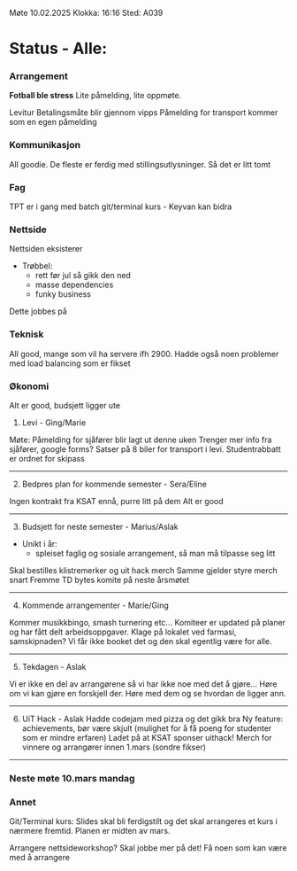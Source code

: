Møte 10.02.2025
Klokka: 16:16 Sted: A039

# Status - Alle:
### Arrangement

**Fotball ble stress**
Lite påmelding, lite oppmøte.


Levitur Betalingsmåte blir gjennom vipps
Påmelding for transport kommer som en egen påmelding

### Kommunikasjon

All goodie.
De fleste er ferdig med stillingsutlysninger. Så det er litt tomt


### Fag

TPT er i gang med batch
git/terminal kurs - Keyvan kan bidra

### Nettside

Nettsiden eksisterer
- Trøbbel:
    - rett før jul så gikk den ned
    - masse dependencies
    - funky business

Dette jobbes på

### Teknisk

All good, mange som vil ha servere ifh 2900.
Hadde også noen problemer med load balancing som er fikset

### Økonomi

Alt er good, budsjett ligger ute

1. Levi - Ging/Marie

Møte:
    Påmelding for sjåfører blir lagt ut denne uken
    Trenger mer info fra sjåfører, google forms?
    Satser på 8 biler for transport i levi.
    Studentrabbatt er ordnet for skipass

---

2. Bedpres plan for kommende semester - Sera/Eline

Ingen kontrakt fra KSAT ennå, purre litt på dem
Alt er good

---

3. Budsjett for neste semester - Marius/Aslak

- Unikt i år:
    - spleiset faglig og sosiale arrangement, så man må tilpasse seg litt

Skal bestilles klistremerker og uit hack merch
Samme gjelder styre merch snart
Fremme TD bytes komite på neste årsmøtet

---

4. Kommende arrangementer - Marie/Ging

Kommer musikkbingo, smash turnering etc...
Komiteer er updated på planer og har fått delt arbeidsoppgaver.
Klage på lokalet ved farmasi, samskipnaden? Vi får ikke booket det og den skal egentlig være for alle.

---

5. Tekdagen - Aslak

Vi er ikke en del av arrangørene så vi har ikke noe med det å gjøre...
Høre om vi kan gjøre en forskjell der. Høre med dem og se hvordan de ligger ann.

---

6. UiT Hack - Aslak
Hadde codejam med pizza og det gikk bra
Ny feature: achievements, bør være skjult (mulighet for å få poeng for studenter som er mindre erfaren)
Ladet på at KSAT sponser uithack!
Merch for vinnere og arrangører innen 1.mars (sondre fikser)

----

### Neste møte 10.mars mandag
### Annet
Git/Terminal kurs:
    Slides skal bli ferdigstilt og det skal arrangeres et kurs i nærmere fremtid. Planen er midten av mars.

Arrangere nettsideworkshop?
    Skal jobbe mer på det! Få noen som kan være med å arrangere
